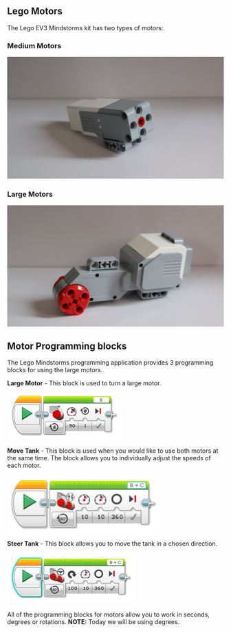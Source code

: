## Lego Motors

The Lego EV3 Mindstorms kit has two types of motors:
### Medium Motors
![alt text](https://raw.githubusercontent.com/brent-shaw/ev3-01-beginner/master/resources/hardware_images/motorMedium1.jpg "Medium Motor")

### Large Motors
![alt text](https://raw.githubusercontent.com/brent-shaw/ev3-01-beginner/master/resources/hardware_images/motorLarge1.jpg "Large Motor")

## Motor Programming blocks

The Lego Mindstorms programming application provides 3 programming blocks for using the large motors.

**Large Motor** - This block is used to turn a large motor.

![alt text](https://raw.githubusercontent.com/brent-shaw/ev3-01-beginner/master/resources/software_images/blockLargeMotor.PNG)

**Move Tank** - This block is used when you would like to use both motors at the same time. The block allows you to individually adjust the speeds of each motor.

![alt text](https://raw.githubusercontent.com/brent-shaw/ev3-01-beginner/master/resources/software_images/blockMoveTank.png)

**Steer Tank** - This block allows you to move the tank in a chosen direction.

![alt text](https://raw.githubusercontent.com/brent-shaw/ev3-01-beginner/master/resources/software_images/blockSteerTankDegrees360.PNG)

All of the programming blocks for motors allow you to work in seconds, degrees or rotations. **NOTE:** Today we will be using degrees.